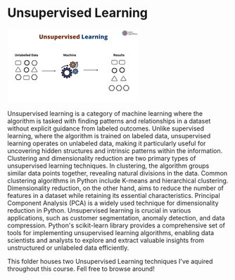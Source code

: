 # Unsupervised Learning

![image](UnsupervisedLearning.png)

Unsupervised learning is a category of machine learning where the algorithm is tasked with finding patterns and relationships in a dataset without explicit guidance from labeled outcomes. Unlike supervised learning, where the algorithm is trained on labeled data, unsupervised learning operates on unlabeled data, making it particularly useful for uncovering hidden structures and intrinsic patterns within the information. Clustering and dimensionality reduction are two primary types of unsupervised learning techniques. In clustering, the algorithm groups similar data points together, revealing natural divisions in the data. Common clustering algorithms in Python include K-means and hierarchical clustering. Dimensionality reduction, on the other hand, aims to reduce the number of features in a dataset while retaining its essential characteristics. Principal Component Analysis (PCA) is a widely used technique for dimensionality reduction in Python. Unsupervised learning is crucial in various applications, such as customer segmentation, anomaly detection, and data compression. Python's scikit-learn library provides a comprehensive set of tools for implementing unsupervised learning algorithms, enabling data scientists and analysts to explore and extract valuable insights from unstructured or unlabeled data efficiently.

This folder houses two Unsupervised Learning techniques I've aquired throughout this course. Fell free to browse around!